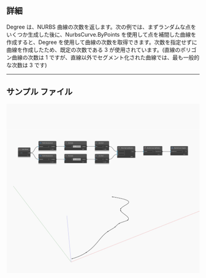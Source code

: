 ## 詳細
Degree は、NURBS 曲線の次数を返します。次の例では、まずランダムな点をいくつか生成した後に、NurbsCurve.ByPoints を使用して点を補間した曲線を作成すると、Degree を使用して曲線の次数を取得できます。次数を指定せずに曲線を作成したため、既定の次数である 3 が使用されています。(直線のポリゴン曲線の次数は 1 ですが、直線以外でセグメント化された曲線では、最も一般的な次数は 3 です)
___
## サンプル ファイル

![Degree](./Autodesk.DesignScript.Geometry.NurbsCurve.Degree_img.jpg)

